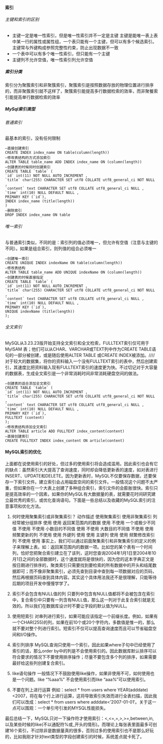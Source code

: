 #### 索引

###### 主键和索引的区别

* 主键一定是唯一性索引，但是唯一性索引并不一定是主键
  主键是能唯一表上表中某一行的属性或属性组，一个表只能有一个主键，但可以有多个候选索引。
  主键常与外键构成参照完整性约束，防止出现数据不一致
* 一个表中可以有多个唯一性索引，但只能有一个主键
* 主键列不允许空值，唯一性索引列允许空值

##### 索引分类

索引分为聚簇索引和非聚簇索引，聚簇索引是按照数据存放的物理位置进行排序的，而非聚簇索引就不这样了，聚簇索引能提高多行数据检索的效率，而非聚餐索引能提高单行数据检索的效率

##### MySql索引类型

###### 普通索引

最基本的索引，没有任何限制

    –直接创建索引
    CREATE INDEX index_name ON table(column(length))
    –修改表结构的方式添加索引
    ALTER TABLE table_name ADD INDEX index_name ON (column(length))
    –创建表的时候同时创建索引
    CREATE TABLE `table` (
    `id` int(11) NOT NULL AUTO_INCREMENT ,
    `title` char(255) CHARACTER SET utf8 COLLATE utf8_general_ci NOT NULL ,
    `content` text CHARACTER SET utf8 COLLATE utf8_general_ci NULL ,
    `time` int(10) NULL DEFAULT NULL ,
    PRIMARY KEY (`id`),
    INDEX index_name (title(length))
    )
    –删除索引
    DROP INDEX index_name ON table

###### 唯一索引

与普通索引类似，不同的是：索引列的值必须唯一，但允许有空值（注意与主键的不同）。如果是组合索引，则列值的组合必须唯一

    –创建唯一索引
    CREATE UNIQUE INDEX indexName ON table(column(length))
    –修改表结构
    ALTER TABLE table_name ADD UNIQUE indexName ON (column(length))
    –创建表的时候直接指定
    CREATE TABLE `table` (
    `id` int(11) NOT NULL AUTO_INCREMENT ,
    `title` char(255) CHARACTER SET utf8 COLLATE utf8_general_ci NOT NULL ,
    `content` text CHARACTER SET utf8 COLLATE utf8_general_ci NULL ,
    `time` int(10) NULL DEFAULT NULL ,
    PRIMARY KEY (`id`),
    UNIQUE indexName (title(length))
    );

###### 全文索引

MySQL从3.23.23版开始支持全文索引和全文检索，FULLTEXT索引仅可用于 MyISAM 表；他们可以从CHAR、VARCHAR或TEXT列中作为CREATE TABLE语句的一部分被创建，或是随后使用ALTER TABLE 或CREATE INDEX被添加。\/\/\/\/对于较大的数据集，将你的资料输入一个没有FULLTEXT索引的表中，然后创建索引，其速度比把资料输入现有FULLTEXT索引的速度更为快。不过切记对于大容量的数据表，生成全文索引是一个非常消耗时间非常消耗硬盘空间的做法。

    –创建表的适合添加全文索引
    CREATE TABLE `table` (
    `id` int(11) NOT NULL AUTO_INCREMENT ,
    `title` char(255) CHARACTER SET utf8 COLLATE utf8_general_ci NOT NULL ,
    `content` text CHARACTER SET utf8 COLLATE utf8_general_ci NULL ,
    `time` int(10) NULL DEFAULT NULL ,
    PRIMARY KEY (`id`),
    FULLTEXT (content)
    );
    –修改表结构添加全文索引
    ALTER TABLE article ADD FULLTEXT index_content(content)
    –直接创建索引
    CREATE FULLTEXT INDEX index_content ON article(content)



#### MySQL索引的优化
上面都在说使用索引的好处，但过多的使用索引将会造成滥用。因此索引也会有它的缺点：虽然索引大大提高了查询速度，同时却会降低更新表的速度，如对表进行INSERT、UPDATE和DELETE。因为更新表时，MySQL不仅要保存数据，还要保存一下索引文件。建立索引会占用磁盘空间的索引文件。一般情况这个问题不太严重，但如果你在一个大表上创建了多种组合索引，索引文件的会膨胀很快。索引只是提高效率的一个因素，如果你的MySQL有大数据量的表，就需要花时间研究建立最优秀的索引，或优化查询语句。下面是一些总结以及收藏的MySQL索引的注意事项和优化方法。

1. 何时使用聚集索引或非聚集索引？
动作描述	使用聚集索引	使用非聚集索引
列经常被分组排序	使用	使用
返回某范围内的数据	使用	不使用
一个或极少不同值	不使用	不使用
小数目的不同值	使用	不使用
大数目的不同值	不使用	使用
频繁更新的列	不使用	使用
外键列	使用	使用
主键列	使用	使用
频繁修改索引列	不使用	使用
事实上，我们可以通过前面聚集索引和非聚集索引的定义的例子来理解上表。如：返回某范围内的数据一项。比如您的某个表有一个时间列，恰好您把聚合索引建立在了该列，这时您查询2004年1月1日至2004年10月1日之间的全部数据时，这个速度就将是很快的，因为您的这本字典正文是按日期进行排序的，聚类索引只需要找到要检索的所有数据中的开头和结尾数据即可；而不像非聚集索引，必须先查到目录中查到每一项数据对应的页码，然后再根据页码查到具体内容。其实这个具体用法我还不是很理解，只能等待后期的项目开发中慢慢学学了。

2. 索引不会包含有NULL值的列
只要列中包含有NULL值都将不会被包含在索引中，复合索引中只要有一列含有NULL值，那么这一列对于此复合索引就是无效的。所以我们在数据库设计时不要让字段的默认值为NULL。

3. 使用短索引
对串列进行索引，如果可能应该指定一个前缀长度。例如，如果有一个CHAR(255)的列，如果在前10个或20个字符内，多数值是惟一的，那么就不要对整个列进行索引。短索引不仅可以提高查询速度而且可以节省磁盘空间和I/O操作。

4. 索引列排序
MySQL查询只使用一个索引，因此如果where子句中已经使用了索引的话，那么order by中的列是不会使用索引的。因此数据库默认排序可以符合要求的情况下不要使用排序操作；尽量不要包含多个列的排序，如果需要最好给这些列创建复合索引。

5. like语句操作
一般情况下不鼓励使用like操作，如果非使用不可，如何使用也是一个问题。like “%aaa%” 不会使用索引而like “aaa%”可以使用索引。

6. 不要在列上进行运算
例如：select * from users where YEAR(adddate)<2007，将在每个行上进行运算，这将导致索引失效而进行全表扫描，因此我们可以改成：select * from users where adddate<’2007-01-01′。关于这一点可以围观：一个单引号引发的MYSQL性能损失。

最后总结一下，MySQL只对一下操作符才使用索引：<,<=,=,>,>=,between,in,以及某些时候的like(不以通配符%或_开头的情形)。而理论上每张表里面最多可创建16个索引，不过除非是数据量真的很多，否则过多的使用索引也不是那么好玩的，比如我刚才针对text类型的字段创建索引的时候，系统差点就卡死了。
